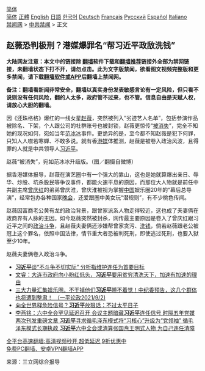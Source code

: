  <!-- 面包屑导航 --> <div class="breadcrumb"><!-- GTranslate: https://gtranslate.io/ -->  <div class="switcher notranslate">  <div class="selected">  <a href="#" onclick="return false;"> 简体</a>  </div>  <div class="option">  <a href="https://www.bannedbook.org" onclick="doGTranslate('zh-CN|zh-CN');jQuery('div.switcher div.selected a').html(jQuery(this).html());return false;" title="简体中文" class="nturl selected"> 简体</a>  <a href="https://www.bannedbook.org/zh-tw/" onclick="doGTranslate('zh-CN|zh-TW');jQuery('div.switcher div.selected a').html(jQuery(this).html());return false;" title="繁體中文" class="nturl"> 正體</a>  <a href="https://www.bannedbook.org/en/" onclick="doGTranslate('zh-CN|en');jQuery('div.switcher div.selected a').html(jQuery(this).html());return false;" title="English" class="nturl"> English</a>  <a href="https://www.bannedbook.org/ja/" onclick="doGTranslate('zh-CN|ja');jQuery('div.switcher div.selected a').html(jQuery(this).html());return false;" title="日本語" class="nturl"> 日語</a>  <a href="https://www.bannedbook.org/ko/" onclick="doGTranslate('zh-CN|ko');jQuery('div.switcher div.selected a').html(jQuery(this).html());return false;" title="한국어" class="nturl"> 한국어</a>  <a href="https://www.bannedbook.org/de/" onclick="doGTranslate('zh-CN|de');jQuery('div.switcher div.selected a').html(jQuery(this).html());return false;" title="Deutsch" class="nturl"> Deutsch</a>  <a href="https://www.bannedbook.org/fr/" onclick="doGTranslate('zh-CN|fr');jQuery('div.switcher div.selected a').html(jQuery(this).html());return false;" title="Français" class="nturl"> Français</a>  <a href="https://www.bannedbook.org/ru/" onclick="doGTranslate('zh-CN|ru');jQuery('div.switcher div.selected a').html(jQuery(this).html());return false;" title="Русский" class="nturl"> Русский</a>  <a href="https://www.bannedbook.org/es/" onclick="doGTranslate('zh-CN|es');jQuery('div.switcher div.selected a').html(jQuery(this).html());return false;" title="Español" class="nturl"> Español</a>  <a href="https://www.bannedbook.org/it/" onclick="doGTranslate('zh-CN|it');jQuery('div.switcher div.selected a').html(jQuery(this).html());return false;" title="Italiano" class="nturl"> Italiano</a>  </div>  </div>      <div class='breadcrumb-sub'><!-- Breadcrumb NavXT 6.3.0 --> <a href="https://www.bannedbook.org/" class="home">禁闻网</a> &gt; <a href="https://www.bannedbook.org/bnews/cbnews/" class="category">中共禁闻</a> &gt; 正文</div></div><h2>赵薇恐判极刑？港媒爆罪名“帮习近平政敌洗钱”</h2> <p class="notice"><b>大陆网友注意：本文中的链接除 <a href="https://github.com/bannedbook/fanqiang" >翻墙</a>软件下载和<a href="https://github.com/killgcd/justmysocks/blob/master/README.md">翻墙推荐</a>链接外全部为禁网链接，未翻墙状态下打不开，请勿点击。此为文字版禁闻，欲看图文视频完整版和更多禁闻，请下载<a href="https://github.com/bannedbook/fanqiang">翻墙软件或APP</a>后翻墙上禁闻网。</p><p>备注：翻墙看新闻非常安全，翻墙以真实身份发表敏感言论有一定风险，但只看不说则没有任何风险，翻的人太多，政府管不过来，也不管。信息自由是天赋人权，请放心大胆的翻墙。</b></p>  <div class="entry"> <p>因《还珠格格》爆红的一线女星<a href="https://www.bannedbook.org/bnews/tag/%e8%b5%b5%e8%96%87/" class="st_tag internal_tag" rel="tag" title="标签 赵薇 下的日志">赵薇</a>，突然被列入“劣迹艺人名单”，包括参演作品被除名、下架，个人跟公司的社群账号也被封锁，赵薇更惊传“<a href="https://www.bannedbook.org/bnews/tag/%E8%A2%AB%E6%B6%88%E5%A4%B1/" class="st_tag internal_tag" rel="tag" title="标签 被消失 下的日志">被消失</a>”，完全不知她的现况如何，宛如当年<a href="https://www.bannedbook.org/bnews/tag/%e8%8c%83%e5%86%b0%e5%86%b0/" class="st_tag internal_tag" rel="tag" title="标签 范冰冰 下的日志">范冰冰</a>事件。更诡异的是，至今都不知赵薇是犯下何罪，只知人人噤若寒蝉、不敢多说。就有香<a href="https://www.bannedbook.org/bnews/tag/%e6%b8%af%e5%aa%92/" class="st_tag internal_tag" rel="tag" title="标签 港媒 下的日志">港媒</a>体推测，赵薇是被卷入政治风波，且得罪的人就是中共领导人<a href="https://www.bannedbook.org/bnews/tag/%e4%b9%a0%e8%bf%91%e5%b9%b3/" class="st_tag internal_tag" rel="tag" title="标签 习近平 下的日志">习近平</a>。</p> <p>赵薇“被消失”，宛如范冰冰升级版。（图／翻摄自微博）</p>  <p>据香港媒体报导，赵薇在演艺圈中有一个强大的靠山，这也是她就算爆出亲日、辱华、炒股、坑杀股民等争议事件，都能火速平息的原因，而那位大人物就是前任中共副主席<a href="https://www.bannedbook.org/bnews/tag/%e6%9b%be%e5%ba%86%e7%ba%a2/" class="st_tag internal_tag" rel="tag" title="标签 曾庆红 下的日志">曾庆红</a>的弟弟曾庆淮，曾庆淮被视为掌握<span class='wp_keywordlink_affiliate'><a href="https://www.bannedbook.org/" title="中国" target="_blank">中国</a></span>娱乐圈20年的“幕后总导演”，经常包办各种国家<span class='wp_keywordlink_affiliate'><a href="https://zh-cn.shenyunperformingarts.org/" title="晚会" target="_blank">晚会</a></span>，还爱跟圈中美女玩“潜规则”，有不少桃色传闻。</p> <p>赵薇因富商老公黄有龙的政治背景，跟曾家派系人物走得较近，这也成了夫妻俩在政商界有人脉的主因。如今赵薇突然被封杀，网传最主要原因是卷入了曾庆红跟习近平之间的<a href="https://www.bannedbook.org/bnews/tag/%e6%94%bf%e6%b2%bb%e6%96%97%e4%ba%89/" class="st_tag internal_tag" rel="tag" title="标签 政治斗争 下的日志">政治斗争</a>，且赵薇夫妻俩还涉嫌帮曾家贪污、<a href="https://www.bannedbook.org/bnews/tag/%e6%b4%97%e9%92%b1/" class="st_tag internal_tag" rel="tag" title="标签 洗钱 下的日志">洗钱</a>，倘若赵薇跟老公被冠上这个罪名，依照中国法律，情节重大者恐被判死刑，即使逃过死刑，也要入狱至少10年。</p>  <p>赵薇夫妻俩卷入政治斗争。</p> <ul class='op-related-articles' title='相关阅读'> <li><a href='https://www.bannedbook.org/bnews/ssgc/20210902/1617708.html' target='_blank'><b>习近平</b>谈“不斗争不切实际” 分析指维护连任为首要目标</a></li> <li><a href='https://www.bannedbook.org/bnews/bannedvideo/20210902/1617704.html' target='_blank'>文睿：大连市政府向小粉红低头，<b>习近平</b>要用贫穷清洗天下，加速有加速的理由</a></li> <li><a href='https://www.bannedbook.org/bnews/bannedvideo/20210902/1617693.html' target='_blank'>三大力量汇集娱乐圈，不干掉他们<b>习近平</b>睡不着觉！中纪委预告，这几个群体也将遭到整肃！ （一平论政2021/9/2)</a></li> <li><a href='https://www.bannedbook.org/bnews/comments/20210902/1617688.html' target='_blank'>向全世界释危险信号？<b>习近平</b>放狠话：不过太平日子</a></li> <li><a href='https://www.bannedbook.org/bnews/comments/20210902/1617660.html' target='_blank'>李燕铭：六中全会罕见延迟召开 会议主题暗藏<b>习近平</b>连任信号 时隔五年党媒两次刊发重磅文章 <b>习近平</b>寻求循毛泽东模式将“习核心”升级为“党领袖” 循毛泽东模式长期执政 <b>习近平</b>六中全会或清算张国焘王明式人物 为自己连任清障</a></li> </ul> <p class="texttj"> <a href="https://github.com/bannedbook/fanqiang/wiki/V2ray%E6%9C%BA%E5%9C%BA" target="_blank">全平台高速翻墙:高清视频秒开,超低延迟,9折优惠中</a><br/> <a href="https://github.com/bannedbook/fanqiang/wiki/%E7%A6%81%E9%97%BB%E7%BD%91%E5%AE%89%E5%8D%93%E7%BF%BB%E5%A2%99%E6%96%B0%E9%97%BBAPP" target="_blank">免费PC翻墙、安卓VPN翻墙APP</a></p> <p> 来源：三立网综合报导 </p><a name='sharetosocial'></a>  <div style="margin-bottom:5px;padding-bottom:5px;clear:both"> <div id="archive-pix-1" class="banner-ads"> <!-- AuctionX Display platform tag START --> <div id="26318x728x90x621x_ADSLOT2" clicktrack="%%CLICK_URL_ESC%%"></div> <!-- AuctionX Display platform tag END --> </div> <div id="archive-pix-2" class="banner-ads"> <!-- AuctionX Display platform tag START --> <div id="26315x300x250x621x_ADSLOT2" clicktrack="%%CLICK_URL_ESC%%"></div> <!-- AuctionX Display platform tag END --> </div> </div>  <div id="archive-pix-1" class="banner-ads"> <!-- AuctionX Display platform tag START --> <div id="26318x728x90x621x_ADSLOT3" clicktrack="%%CLICK_URL_ESC%%"></div> <!-- AuctionX Display platform tag END --> </div> </div><!--END ENTRY--> 